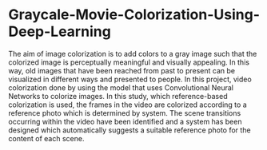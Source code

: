 # Graycale-Movie-Colorization-Using-Deep-Learning
The aim of image colorization is to add colors to a gray image such that the colorized image is perceptually meaningful and visually appealing. In this way, old images that have been reached from past to present can be visualized in different ways and presented to people. In this project, video colorization done by using the model that uses Convolutional Neural Networks to colorize images. In this study, which reference-based colorization is used, the frames in the video are colorized according to a reference photo which is determined by system. The scene transitions occurring within the video have been identified and a system has been designed which automatically suggests a suitable reference photo for the content of each scene.
